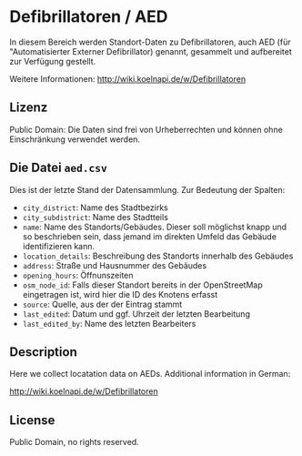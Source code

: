 Defibrillatoren / AED
=====================

In diesem Bereich werden Standort-Daten zu Defibrillatoren, auch AED (für "Automatisierter Externer Defibrillator) genannt, gesammelt und aufbereitet zur Verfügung gestellt.

Weitere Informationen: http://wiki.koelnapi.de/w/Defibrillatoren

## Lizenz

Public Domain: Die Daten sind frei von Urheberrechten und können ohne Einschränkung verwendet werden.

## Die Datei `aed.csv`

Dies ist der letzte Stand der Datensammlung. Zur Bedeutung der Spalten:

* `city_district`: Name des Stadtbezirks
* `city_subdistrict`: Name des Stadtteils
* `name`: Name des Standorts/Gebäudes. Dieser soll möglichst knapp und so beschrieben sein, dass jemand im direkten Umfeld das Gebäude identifizieren kann.
* `location_details`: Beschreibung des Standorts innerhalb des Gebäudes
* `address`: Straße und Hausnummer des Gebäudes
* `opening_hours`: Öffnunszeiten
* `osm_node_id`: Falls dieser Standort bereits in der OpenStreetMap eingetragen ist, wird hier die ID des Knotens erfasst
* `source`: Quelle, aus der der Eintrag stammt
* `last_edited`: Datum und ggf. Uhrzeit der letzten Bearbeitung
* `last_edited_by`: Name des letzten Bearbeiters


## Description

Here we collect locatation data on AEDs. Additional information in German:

http://wiki.koelnapi.de/w/Defibrillatoren

## License

Public Domain, no rights reserved.
